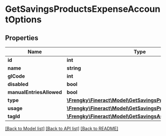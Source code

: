 # GetSavingsProductsExpenseAccountOptions

## Properties
Name | Type | Description | Notes
------------ | ------------- | ------------- | -------------
**id** | **int** |  | [optional] 
**name** | **string** |  | [optional] 
**glCode** | **int** |  | [optional] 
**disabled** | **bool** |  | [optional] 
**manualEntriesAllowed** | **bool** |  | [optional] 
**type** | [**\Frengky\Fineract\Model\GetSavingsProductsExpenseType**](GetSavingsProductsExpenseType.md) |  | [optional] 
**usage** | [**\Frengky\Fineract\Model\GetSavingsProductsLiabilityUsage**](GetSavingsProductsLiabilityUsage.md) |  | [optional] 
**tagId** | [**\Frengky\Fineract\Model\GetSavingsAssetTagId**](GetSavingsAssetTagId.md) |  | [optional] 

[[Back to Model list]](../../README.md#documentation-for-models) [[Back to API list]](../../README.md#documentation-for-api-endpoints) [[Back to README]](../../README.md)

